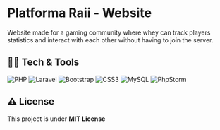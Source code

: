 # Platforma Raii - Website
Website made for a gaming community where whey can track players statistics and interact with each other without having to join the server.

## 🧑‍💻 Tech & Tools
![PHP](https://img.shields.io/badge/php-%23777BB4.svg?style=for-the-badge&logo=php&logoColor=white)
![Laravel](https://img.shields.io/badge/laravel-%23FF2D20.svg?style=for-the-badge&logo=laravel&logoColor=white)
![Bootstrap](https://img.shields.io/badge/bootstrap-%23563D7C.svg?style=for-the-badge&logo=bootstrap&logoColor=white)
![CSS3](https://img.shields.io/static/v1?style=for-the-badge&message=CSS3&color=1572B6&logo=CSS3&logoColor=FFFFFF&label=)
![MySQL](https://img.shields.io/badge/mysql-%2300f.svg?style=for-the-badge&logo=mysql&logoColor=white)
![PhpStorm](https://img.shields.io/static/v1?style=for-the-badge&message=PhpStorm&color=000000&logo=PhpStorm&logoColor=FFFFFF&label=)

## ⚠️ License
This project is under **MIT License**
